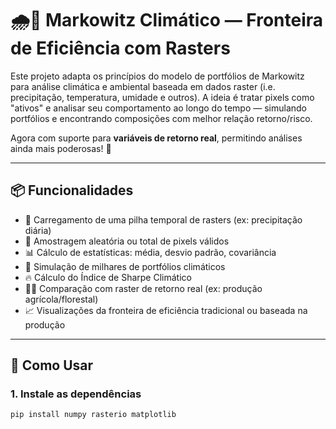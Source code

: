 # 🌧️🌲 Markowitz Climático — Fronteira de Eficiência com Rasters

Este projeto adapta os princípios do modelo de portfólios de Markowitz para análise climática e ambiental baseada em dados raster (i.e. precipitação, temperatura, umidade e outros). A ideia é tratar pixels como "ativos" e analisar seu comportamento ao longo do tempo — simulando portfólios e encontrando composições com melhor relação retorno/risco.

Agora com suporte para **variáveis de retorno real**, permitindo análises ainda mais poderosas! 🌱

---

## 📦 Funcionalidades

- 📁 Carregamento de uma pilha temporal de rasters (ex: precipitação diária)
- 🎲 Amostragem aleatória ou total de pixels válidos
- 📊 Cálculo de estatísticas: média, desvio padrão, covariância
- 🧮 Simulação de milhares de portfólios climáticos
- 🔥 Cálculo do Índice de Sharpe Climático
- 🧑‍🌾 Comparação com raster de retorno real (ex: produção agrícola/florestal)
- 📈 Visualizações da fronteira de eficiência tradicional ou baseada na produção

---

## 🚀 Como Usar

### 1. Instale as dependências

```bash
pip install numpy rasterio matplotlib
